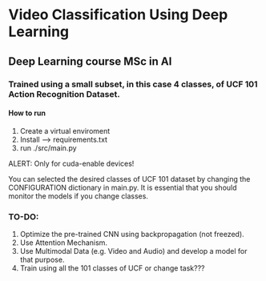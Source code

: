 # Video Classification Using Deep Learning
## Deep Learning course MSc in AI
### Trained using a small subset, in this case 4 classes, of UCF 101 Action Recognition Dataset.

#### How to run

1. Create a virtual enviroment
2. Install --> requirements.txt
3. run ./src/main.py

ALERT: Only for cuda-enable devices! 

You can selected the desired classes of UCF 101 dataset by changing the CONFIGURATION dictionary in main.py. It is essential that you should monitor the models if you change classes. 

### TO-DO:
1. Optimize the pre-trained CNN using backpropagation (not freezed).
2. Use Attention Mechanism.
3. Use Multimodal Data (e.g. Video and Audio) and develop a model for that purpose.
4. Train using all the 101 classes of UCF or change task???
